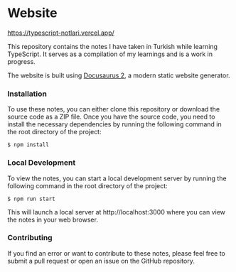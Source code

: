 # Website

https://typescript-notlari.vercel.app/

This repository contains the notes I have taken in Turkish while learning TypeScript. It serves as a compilation of my learnings and is a work in progress. 

The website is built using [Docusaurus 2](https://docusaurus.io/), a modern static website generator.

### Installation
To use these notes, you can either clone this repository or download the source code as a ZIP file. Once you have the source code, you need to install the necessary dependencies by running the following command in the root directory of the project:

```
$ npm install
```

### Local Development

To view the notes, you can start a local development server by running the following command in the root directory of the project:

```
$ npm run start
```

This will launch a local server at http://localhost:3000 where you can view the notes in your web browser.


### Contributing

If you find an error or want to contribute to these notes, please feel free to submit a pull request or open an issue on the GitHub repository.

